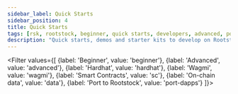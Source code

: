```yaml
---
sidebar_label: Quick Starts
sidebar_position: 4
title: Quick Starts
tags: [rsk, rootstock, beginner, quick starts, developers, advanced, port to rootstock, tutorials]
description: "Quick starts, demos and starter kits to develop on Rootstock."
---
```


<Filter
values={[
{label: 'Beginner', value: 'beginner'},
{label: 'Advanced', value: 'advanced'},
{label: 'Hardhat', value: 'hardhat'},
{label: 'Wagmi', value: 'wagmi'},
{label: 'Smart Contracts', value: 'sc'},
{label: 'On-chain data', value: 'data'},
{label: 'Port to Rootstock', value: 'port-dapps'}
]}>
<FilterItem
    value="wagmi, sc, beginner"
    title="Wagmi Starter Kit"
    subtitle="quickstart"
    color="orange"
    linkHref="/developers/quickstart/wagmi/"
    linkTitle="Use the Kit"
    description="This starter kit provides a foundation for building decentralized applications (dApps) on the Rootstock blockchain using React, Wagmi and Shadcn libraries."
  />
<FilterItem
    value="hardhat, sc, beginner"
    title="Hardhat Starter Kit"
    subtitle="quickstart"
    color="orange"
    linkHref="/developers/quickstart/hardhat/"
    linkTitle="Use the Kit"
    description="Smart Contract examples, Tests, Deployments and Tasks for Common ERC Standards (ERC20, ERC721, ERC1155)."
  />
<FilterItem
    value="foundry, sc, beginner"
    title="Foundry Starter Kit"
    subtitle="quickstart"
    color="orange"
    linkHref="/developers/quickstart/foundry/"
    linkTitle="Use the Kit"
    description="Smart Contract examples, Tests, Deployments and Tasks for Common ERC Standards (ERC20, ERC721, ERC1155)."
  />
<FilterItem
    value="wagmi, sc, advanced"
    title="Account Abstraction Kit"
    subtitle="quickstart"
    color="orange"
    linkHref="/developers/quickstart/rootstock-etherspot/"
    linkTitle="Use the Kit"
    description="Account Abstraction Starter dApp using Etherspot."
  />
<FilterItem
    value="sc, advanced"
    title="dApp Automation with Cucumber"
    subtitle="quickstart"
    color="orange"
    linkHref="/resources/tutorials/dapp-automation-cucumber/"
    linkTitle="Automate dApps"
    description="Learn how to automate dApps using Cucumber Agile Automation Framework."
  />
<FilterItem
    value="sc, advanced"
    title="RIF Relay Starter Kit"
    subtitle="quickstart"
    color="orange"
    linkHref="/developers/integrate/rif-relay/sample-dapp/"
    linkTitle="Use Kit"
    description="Starter kit to develop on RIF Relay."
  />
<FilterItem
    value="sc, data, advanced"
    title="Get Started with The Graph"
    subtitle="quickstart"
    color="orange"
    linkHref="/dev-tools/thegraph/"
    linkTitle="Get Started"
    description="Easily query on-chain data through a decentralized network of indexers"
  />
<FilterItem
    value="sc, beginner"
    title="Get Started with Web3.py"
    subtitle="Web3.py"
    color="orange"
    linkHref="/developers/quickstart/web3-python/"
    linkTitle="Get Started"
    description="Get started with deploying and interacting with smart contracts on Rootstock using Web3.py."
  />
  <FilterItem
    value="sc, beginner, advanced, port-dapps"
    title="Port an Ethereum dApp to Rootstock"
    subtitle="Port dApps"
    color="orange"
    linkHref="/resources/port-to-rootstock/ethereum-dapp"
    linkTitle="Get Started"
    description="Learn how to port an Ethereum dApp to Rootstock."
  />
</Filter>
